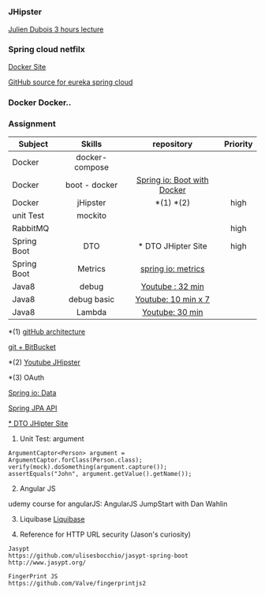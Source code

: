 # 

### JHipster
[Julien Dubois 3 hours lecture ](https://www.youtube.com/watch?v=dzdjP3CPOCs#t=18.360004)



### Spring cloud netfilx

[Docker Site](https://hub.docker.com/explore/)

[GitHub source for eureka spring cloud](https://github.com/spring-cloud-samples/eureka)



### Docker Docker..

### Assignment



| Subject      | Skills         | repository | Priority | 
| ------------- |:-------------:|:-------------:|:-------------:| 
| Docker      | docker-compose  |  |  | 
| Docker      | boot - docker  |  [Spring io: Boot with Docker](https://spring.io/guides/gs/spring-boot-docker/)|  | 
| Docker      | jHipster  | *(1) *(2)  | high | 
| unit Test     |  mockito   |  |  | 
| RabbitMQ      |       |  | high | 
| Spring Boot | DTO    | * DTO JHipter Site| high | 
| Spring Boot | Metrics   | [spring io: metrics](https://docs.spring.io/spring-boot/docs/current/reference/html/production-ready-metrics.html) |  | 
| Java8      |    debug   | [Youtube : 32 min](https://www.youtube.com/watch?v=nFqstziRrLs)  |  | 
| Java8      |    debug basic  | [Youtube: 10 min x 7](https://www.youtube.com/watch?v=pYvYSOLPoPE&t=20s)  |  | 
| Java8      |   Lambda    |[Youtube: 30 min](https://www.youtube.com/watch?v=q5i_O4Uj_O8)  |  | 


*(1) [gitHub architecture](https://jhipster.github.io/microservices-architecture/) 

[git + BitBucket](https://www.atlassian.com/git/tutorials/learn-git-with-bitbucket-cloud)

*(2) [Youtube JHipster](https://www.youtube.com/watch?v=0rdneTj0Z8U)

*(3) OAuth

[Spring io: Data](https://docs.spring.io/spring-data/jpa/docs/current/reference/html/#repositories.core-concepts) 

[Spring JPA API](http://docs.spring.io/spring-data/jpa/docs/current/api/)

[* DTO JHipter Site](https://jhipster.github.io/using-dtos/)



1) Unit Test: argument
```
ArgumentCaptor<Person> argument = ArgumentCaptor.forClass(Person.class);
verify(mock).doSomething(argument.capture());
assertEquals("John", argument.getValue().getName());
```




2) Angular JS

udemy course for angularJS:  AngularJS JumpStart with Dan Wahlin


3) Liquibase
[Liquibase](https://www.youtube.com/watch?v=7VeODrRkHXg)


4) Reference for HTTP URL security (Jason's curiosity)
```
Jasypt
https://github.com/ulisesbocchio/jasypt-spring-boot
http://www.jasypt.org/

FingerPrint JS
https://github.com/Valve/fingerprintjs2
```

